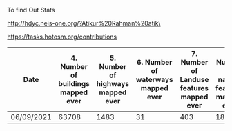 


To find Out Stats

http://hdyc.neis-one.org/?Atikur%20Rahman%20atik\

https://tasks.hotosm.org/contributions




Date | 4. Number of buildings mapped ever | 5. Number of highways mapped ever | 6. Number of waterways mapped ever | 7. Number of Landuse features mapped ever | 8. Number of natural features mapped ever | 9. Number of tasks mapped ever | 10. Number of task validated ever | Number of hours worked in previous week | Please describe any reflections you have about last week 
---- | ---------------------------------- | --------------------------------- | ---------------------------------- | ----------------------------------------- | ----------------------------------------- | ------------------------------ | --------------------------------- | --------------------------------------- | --------------------------------------------------------
06/09/2021 | 63708 | 1483 | 31 | 403 | 1808 | 346 | 375 | N/A | N/A 



